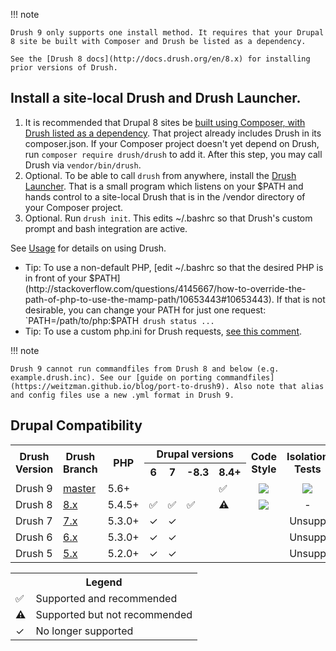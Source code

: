 !!! note

    Drush 9 only supports one install method. It requires that your Drupal 8 site be built with Composer and Drush be listed as a dependency. 
    
    See the [Drush 8 docs](http://docs.drush.org/en/8.x) for installing prior versions of Drush.

Install a site-local Drush and Drush Launcher.
-----------------
1. It is recommended that Drupal 8 sites be [built using Composer, with Drush listed as a dependency](https://github.com/drupal-composer/drupal-project). That project already includes Drush in its composer.json. If your Composer project doesn't yet depend on Drush, run `composer require drush/drush` to add it. After this step, you may call Drush via `vendor/bin/drush`.
1. Optional. To be able to call `drush` from anywhere, install the [Drush Launcher](https://github.com/drush-ops/drush-launcher). That is a small program which listens on your $PATH and hands control to a site-local Drush that is in the /vendor directory of your Composer project.
1. Optional. Run `drush init`. This edits ~/.bashrc so that Drush's custom prompt and bash integration are active.

See [Usage](http://docs.drush.org/en/master/usage/) for details on using Drush.

- Tip: To use a non-default PHP, [edit ~/.bashrc so that the desired PHP is in front of your $PATH](http://stackoverflow.com/questions/4145667/how-to-override-the-path-of-php-to-use-the-mamp-path/10653443#10653443). If that is not desirable, you can change your PATH for just one request: `PATH=/path/to/php:$PATH` drush status ...`
- Tip: To use a custom php.ini for Drush requests, [see this comment](https://github.com/drush-ops/drush/issues/3294#issuecomment-370201342). 

!!! note

    Drush 9 cannot run commandfiles from Drush 8 and below (e.g. example.drush.inc). See our [guide on porting commandfiles](https://weitzman.github.io/blog/port-to-drush9). Also note that alias and config files use a new .yml format in Drush 9.

Drupal Compatibility
-----------------
<table>
  <tr>
    <th rowspan="2"> Drush Version </th> 
    <th rowspan="2"> Drush Branch </th>
    <th rowspan="2"> PHP </th>
    <th colspan="4"> Drupal versions </th>
    <th rowspan="2"> Code Style </th>
    <th rowspan="2"> Isolation Tests </th>
    <th rowspan="2"> Functional Tests </th>
  </tr>
    <th>6</th> <th>7</th> <th>-8.3</th> <th>8.4+</th>
  </tr>
  <tr>
    <td> Drush 9 </td>
    <td> <a href="https://travis-ci.org/drush-ops/drush">master</a> </td>
    <td> 5.6+ </td>
    <td></td> <td></td> <td></td> <td>✅</td>
    <td align="center">
      <img src="https://api.shippable.com/projects/5507addd5ab6cc1352a213b5/badge?branch=master" />
    </td>
    <td align="center">
      <img src="https://travis-ci.org/drush-ops/drush.svg?branch=master" />
    </td>
    <td align="center">
      <img src="https://circleci.com/gh/drush-ops/drush.svg?style=shield" />
    </td>
  </tr>
  <tr>
    <td> Drush 8 </td>
    <td> <a href="https://travis-ci.org/drush-ops/drush">8.x</a> </td>
    <td> 5.4.5+ </td>
    <td>✅</td> <td>✅</td> <td>✅</td> <td><b>⚠️</b></td>
    <td align="center">
      <img src="https://circleci.com/gh/drush-ops/drush.svg?style=shield" />
    </td>
    <td align="center">
      -
    </td>
    <td align="center">
      <img src="https://travis-ci.org/drush-ops/drush.svg?branch=8.x" />
    </td>
  </tr>
  <tr>
    <td> Drush 7 </td>
    <td> <a href="https://travis-ci.org/drush-ops/drush">7.x</a> </td>
    <td> 5.3.0+ </td>
    <td>✓</td> <td>✓</td> <td></td> <td></td>
    <td colspan="3" align="center"> Unsupported </td>
  </tr>
  <tr>
    <td> Drush 6 </td>
    <td> <a href="https://travis-ci.org/drush-ops/drush">6.x</a> </td>
    <td> 5.3.0+ </td>
    <td>✓</td> <td>✓</td> <td></td> <td></td>
    <td colspan="3" align="center"> Unsupported </td>
  </tr>
  <tr>
    <td> Drush 5 </td>
    <td> <a href="https://travis-ci.org/drush-ops/drush">5.x</a> </td>
    <td> 5.2.0+ </td>
    <td>✓</td> <td>✓</td> <td></td> <td></td>
    <td colspan="3" align="center"> Unsupported </td>
  </tr>
</table>

<table>
    <tr>
        <th colspan="2">Legend</th>
    </tr>
    <tr>
        <td>✅</td> <td>Supported and recommended</td>
    </tr>
    <tr>
        <td><b>⚠️</b></td> <td>Supported but not recommended</td>
    </tr>
    <tr>
        <td>✓</td> <td>No longer supported</td>
    </tr>
</table>

